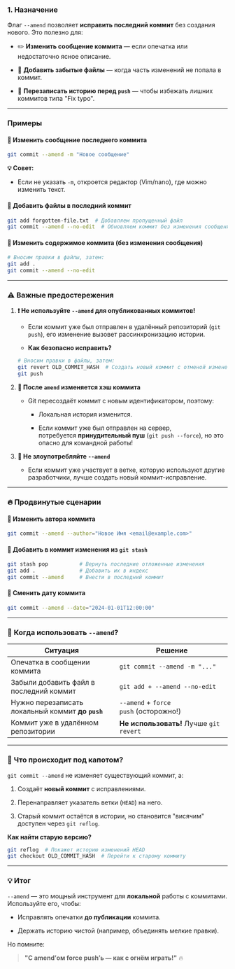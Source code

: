 ### **1. Назначение**

Флаг `--amend` позволяет **исправить последний коммит** без создания нового. Это полезно для:

- ✏️ **Изменить сообщение коммита** — если опечатка или недостаточно ясное описание.
    
- 🔄 **Добавить забытые файлы** — когда часть изменений не попала в коммит.

- 🧹 **Перезаписать историю перед `push`** — чтобы избежать лишних коммитов типа "Fix typo".


---

### Примеры

#### 🔹 **Изменить сообщение последнего коммита**

```bash
git commit --amend -m "Новое сообщение"
```

**💡 Совет:**

- Если не указать `-m`, откроется редактор (Vim/nano), где можно изменить текст.


#### 🔹 **Добавить файлы в последний коммит**

```bash
git add forgotten-file.txt  # Добавляем пропущенный файл  
git commit --amend --no-edit  # Обновляем коммит без изменения сообщения 
```

#### 🔹 **Изменить содержимое коммита (без изменения сообщения)**

```bash
# Вносим правки в файлы, затем:  
git add .  
git commit --amend --no-edit  
```

---

### ⚠️ **Важные предостережения**

1. **❗ Не используйте `--amend` для опубликованных коммитов!**
    
    - Если коммит уже был отправлен в удалённый репозиторий (`git push`), его изменение вызовет рассинхронизацию истории.
    
    - **Как безопасно исправить?**
    
	```bash
	# Вносим правки в файлы, затем:  
	git revert OLD_COMMIT_HASH  # Создать новый коммит с отменой изменений  
    git push    
	```

2. **🔄 После `amend` изменяется хэш коммита**
    
    - Git пересоздаёт коммит с новым идентификатором, поэтому:
        
        - Локальная история изменится.
        
        - Если коммит уже был отправлен на сервер, потребуется **принудительный пуш** (`git push --force`), но это опасно для командной работы!
        
3. **🚫 Не злоупотребляйте `--amend`**
    
    - Если коммит уже участвует в ветке, которую используют другие разработчики, лучше создать новый коммит-исправление.

---

### 🔥 **Продвинутые сценарии**

#### 🔸 **Изменить автора коммита**

```bash
git commit --amend --author="Новое Имя <email@example.com>"  
```

#### 🔸 **Добавить в коммит изменения из `git stash`**

```bash
git stash pop          # Вернуть последние отложенные изменения  
git add .              # Добавить их в индекс  
git commit --amend     # Внести в последний коммит  
```

#### 🔸 **Сменить дату коммита**

```bash
git commit --amend --date="2024-01-01T12:00:00"  
```

---

### 📌 **Когда использовать `--amend`?**

|Ситуация|Решение|
|---|---|
|Опечатка в сообщении коммита|`git commit --amend -m "..."`|
|Забыли добавить файл в последний коммит|`git add + --amend --no-edit`|
|Нужно перезаписать локальный коммит **до `push`**|`--amend` + `force push` (осторожно!)|
|Коммит уже в удалённом репозитории|**Не использовать!** Лучше `git revert`|

---

### 🔄 **Что происходит под капотом?**

`git commit --amend` не изменяет существующий коммит, а:

1. Создаёт **новый коммит** с исправлениями.

2. Перенаправляет указатель ветки (`HEAD`) на него.

3. Старый коммит остаётся в истории, но становится "висячим" доступен через `git reflog`.


**Как найти старую версию?**

```bash
git reflog  # Покажет историю изменений HEAD  
git checkout OLD_COMMIT_HASH  # Перейти к старому коммиту  
```

---

### 💡 **Итог**

`--amend` — это мощный инструмент для **локальной** работы с коммитами. Используйте его, чтобы:

- Исправлять опечатки **до публикации** коммита.

- Держать историю чистой (например, объединять мелкие правки).


Но помните:

> **"С amend’ом force push’ь — как с огнём играть!"** 🔥